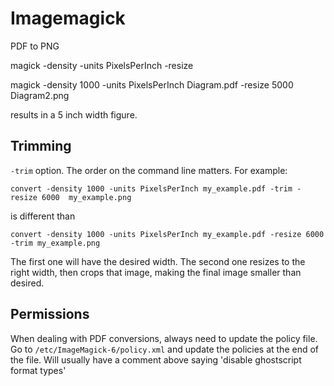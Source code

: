 # Imagemagick

PDF to PNG

magick -density <desired ppi> -units PixelsPerInch <FileName> -resize <number of pixels> <Converted File Name>

magick -density 1000 -units PixelsPerInch Diagram.pdf -resize 5000 Diagram2.png

results in a 5 inch width figure.

## Trimming

`-trim` option. The order on the command line matters. For example:

```
convert -density 1000 -units PixelsPerInch my_example.pdf -trim -resize 6000  my_example.png
```

is different than

```
convert -density 1000 -units PixelsPerInch my_example.pdf -resize 6000  -trim my_example.png
```

The first one will have the desired width. The second one resizes to the
right width, then crops that image, making the final image smaller than
desired.

## Permissions

When dealing with PDF conversions, always need to update the policy file.
Go to `/etc/ImageMagick-6/policy.xml` and update the policies at the end of the file. 
Will usually have a comment above saying 'disable ghostscript format types'
